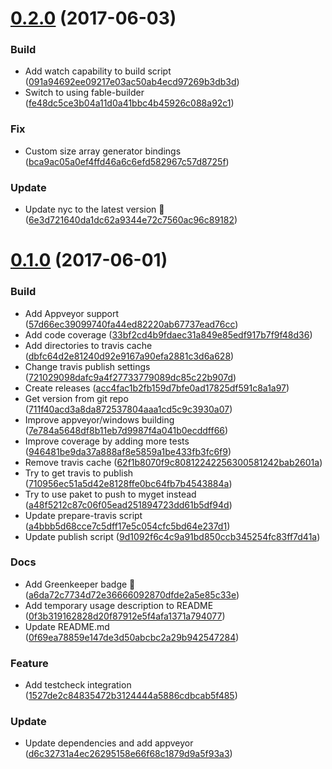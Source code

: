 <a name="0.2.0"></a>
# [0.2.0](https://github.com/YoloDev/Fable.Ava/compare/v0.1.0...v0.2.0) (2017-06-03)


### Build

* Add watch capability to build script ([091a94692ee09217e03ac50ab4ecd97269b3db3d](https://github.com/YoloDev/Fable.Ava/commit/091a94692ee09217e03ac50ab4ecd97269b3db3d))
* Switch to using fable-builder  ([fe48dc5ce3b04a11d0a41bbc4b45926c088a92c1](https://github.com/YoloDev/Fable.Ava/commit/fe48dc5ce3b04a11d0a41bbc4b45926c088a92c1))

### Fix

* Custom size array generator bindings  ([bca9ac05a0ef4ffd46a6c6efd582967c57d8725f](https://github.com/YoloDev/Fable.Ava/commit/bca9ac05a0ef4ffd46a6c6efd582967c57d8725f))

### Update

* Update nyc to the latest version 🚀  ([6e3d721640da1dc62a9344e72c7560ac96c89182](https://github.com/YoloDev/Fable.Ava/commit/6e3d721640da1dc62a9344e72c7560ac96c89182))



<a name="0.1.0"></a>
# [0.1.0](https://github.com/YoloDev/Fable.Ava/compare/33bf2cd4b9fdaec31a849e85edf917b7f9f48d36...v0.1.0) (2017-06-01)


### Build

* Add Appveyor support  ([57d66ec39099740fa44ed82220ab67737ead76cc](https://github.com/YoloDev/Fable.Ava/commit/57d66ec39099740fa44ed82220ab67737ead76cc))
* Add code coverage ([33bf2cd4b9fdaec31a849e85edf917b7f9f48d36](https://github.com/YoloDev/Fable.Ava/commit/33bf2cd4b9fdaec31a849e85edf917b7f9f48d36))
* Add directories to travis cache ([dbfc64d2e81240d92e9167a90efa2881c3d6a628](https://github.com/YoloDev/Fable.Ava/commit/dbfc64d2e81240d92e9167a90efa2881c3d6a628))
* Change travis publish settings ([721029098dafc9a4f27733779089dc85c22b907d](https://github.com/YoloDev/Fable.Ava/commit/721029098dafc9a4f27733779089dc85c22b907d))
* Create releases  ([acc4fac1b2fb159d7bfe0ad17825df591c8a1a97](https://github.com/YoloDev/Fable.Ava/commit/acc4fac1b2fb159d7bfe0ad17825df591c8a1a97))
* Get version from git repo  ([711f40acd3a8da872537804aaa1cd5c9c3930a07](https://github.com/YoloDev/Fable.Ava/commit/711f40acd3a8da872537804aaa1cd5c9c3930a07))
* Improve appveyor/windows building  ([7e784a5648df8b11eb7d9987f4a041b0ecddff66](https://github.com/YoloDev/Fable.Ava/commit/7e784a5648df8b11eb7d9987f4a041b0ecddff66))
* Improve coverage by adding more tests  ([946481be9da37a888af8e5859a1be433fb3fc6f9](https://github.com/YoloDev/Fable.Ava/commit/946481be9da37a888af8e5859a1be433fb3fc6f9))
* Remove travis cache ([62f1b8070f9c80812242256300581242bab2601a](https://github.com/YoloDev/Fable.Ava/commit/62f1b8070f9c80812242256300581242bab2601a))
* Try to get travis to publish ([710956ec51a5d42e8128ffe0bc64fb7b4543884a](https://github.com/YoloDev/Fable.Ava/commit/710956ec51a5d42e8128ffe0bc64fb7b4543884a))
* Try to use paket to push to myget instead ([a48f5212c87c06f05ead251894723dd61b5df94d](https://github.com/YoloDev/Fable.Ava/commit/a48f5212c87c06f05ead251894723dd61b5df94d))
* Update prepare-travis script ([a4bbb5d68cce7c5dff17e5c054cfc5bd64e237d1](https://github.com/YoloDev/Fable.Ava/commit/a4bbb5d68cce7c5dff17e5c054cfc5bd64e237d1))
* Update publish script ([9d1092f6c4c9a91bd850ccb345254fc83ff7d41a](https://github.com/YoloDev/Fable.Ava/commit/9d1092f6c4c9a91bd850ccb345254fc83ff7d41a))

### Docs

* Add Greenkeeper badge 🌴  ([a6da72c7734d72e36666092870dfde2a5e85c33e](https://github.com/YoloDev/Fable.Ava/commit/a6da72c7734d72e36666092870dfde2a5e85c33e))
* Add temporary usage description to README  ([0f3b319162828d20f87912e5f4afa1371a794077](https://github.com/YoloDev/Fable.Ava/commit/0f3b319162828d20f87912e5f4afa1371a794077))
* Update README.md ([0f69ea78859e147de3d50abcbc2a29b942547284](https://github.com/YoloDev/Fable.Ava/commit/0f69ea78859e147de3d50abcbc2a29b942547284))

### Feature

* Add testcheck integration  ([1527de2c84835472b3124444a5886cdbcab5f485](https://github.com/YoloDev/Fable.Ava/commit/1527de2c84835472b3124444a5886cdbcab5f485))

### Update

* Update dependencies and add appveyor ([d6c32731a4ec26295158e66f68c1879d9a5f93a3](https://github.com/YoloDev/Fable.Ava/commit/d6c32731a4ec26295158e66f68c1879d9a5f93a3))

